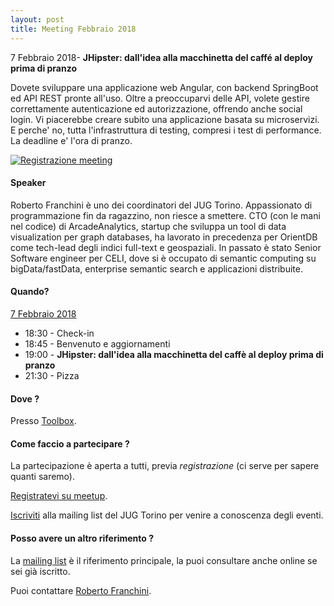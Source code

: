 ```yaml
---
layout: post
title: Meeting Febbraio 2018
---
```


7 Febbraio 2018- **JHipster: dall'idea alla macchinetta del caffé al deploy prima di pranzo**

Dovete sviluppare una applicazione web Angular, con backend SpringBoot ed API REST pronte all'uso.
Oltre a preoccuparvi delle API, volete gestire correttamente autenticazione ed autorizzazione, offrendo anche social login.
Vi piacerebbe creare subito una applicazione basata su microservizi.
E perche' no, tutta l'infrastruttura di testing, compresi i test di performance.
La deadline e' l'ora di pranzo.

[![Registrazione meeting](https://i.ytimg.com/vi/rMrqSPEseD8/hqdefault.jpg)](https://www.youtube.com/watch?v=rMrqSPEseD8)

#### Speaker

Roberto Franchini è uno dei coordinatori del JUG Torino.
Appassionato di programmazione fin da ragazzino, non riesce a smettere.
CTO (con le mani nel codice) di ArcadeAnalytics, startup che sviluppa un tool di data visualization per graph databases, ha lavorato in precedenza per OrientDB come tech-lead degli indici full-text e geospaziali.
In passato è stato Senior Software engineer per CELI, dove si è occupato di semantic computing su bigData/fastData, enterprise semantic search e applicazioni distribuite.

#### Quando?

<u>7 Febbraio 2018</u>

* 18:30 - Check-in
* 18:45 - Benvenuto e aggiornamenti
* 19:00 - **JHipster: dall'idea alla macchinetta del caffè al deploy prima di pranzo**
* 21:30 - Pizza

#### Dove ?

Presso [Toolbox](/places/toolbox/).

#### Come faccio a partecipare ?

La partecipazione è aperta a tutti, previa *registrazione* (ci serve per sapere quanti saremo).

[Registratevi su meetup](https://www.meetup.com/JUGTorino/events/247266308/).

[Iscriviti](/subscribe/) alla mailing list del JUG Torino per venire a conoscenza degli eventi.

#### Posso avere un altro riferimento ?

La [mailing list](https://groups.yahoo.com/groups/it-torino-java-jug) è il riferimento principale,
la puoi consultare anche online se sei già iscritto.

Puoi contattare [Roberto Franchini](/people/robertofranchini/).

